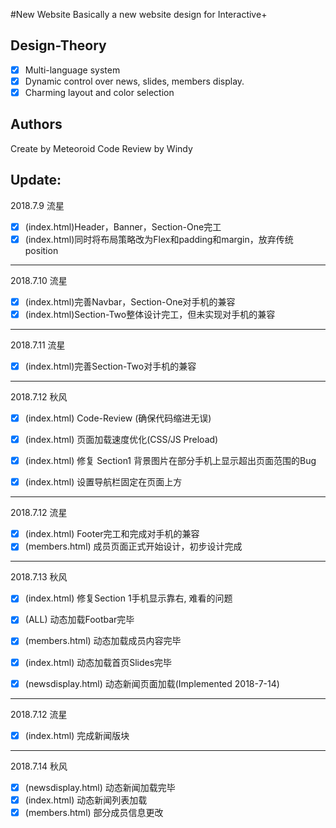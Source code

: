 #New Website
Basically a new website design for Interactive+

## Design-Theory
- [x] Multi-language system
- [x] Dynamic control over news, slides, members display.
- [x] Charming layout and color selection

## Authors
Create by Meteoroid
Code Review by Windy


## Update:
2018.7.9 流星
- [x] \(index.html\)Header，Banner，Section-One完工
- [x] \(index.html\)同时将布局策略改为Flex和padding和margin，放弃传统position

---

2018.7.10 流星
- [x] \(index.html\)完善Navbar，Section-One对手机的兼容
- [x] \(index.html\)Section-Two整体设计完工，但未实现对手机的兼容

---

2018.7.11 流星
- [x] \(index.html\)完善Section-Two对手机的兼容

---

2018.7.12 秋风
- [x] \(index.html\) Code-Review \(确保代码缩进无误\)
- [x] \(index.html\) 页面加载速度优化\(CSS/JS Preload\)
- [x] \(index.html\) 修复 Section1 背景图片在部分手机上显示超出页面范围的Bug
- [x] \(index.html\) 设置导航栏固定在页面上方


---


2018.7.12 流星
- [x] \(index.html\)  Footer完工和完成对手机的兼容
- [x] \(members.html\)  成员页面正式开始设计，初步设计完成

---

2018.7.13 秋风
- [x] \(index.html\) 修复Section 1手机显示靠右, 难看的问题
- [x] \(ALL\) 动态加载Footbar完毕
- [x] \(members.html\) 动态加载成员内容完毕
- [x] \(index.html\) 动态加载首页Slides完毕
- [x] \(newsdisplay.html\) 动态新闻页面加载\(Implemented 2018-7-14\)


---


2018.7.12 流星
- [x] \(index.html\)  完成新闻版块


--- 
2018.7.14 秋风
- [x] \(newsdisplay.html\) 动态新闻加载完毕
- [x] \(index.html\) 动态新闻列表加载
- [x] \(members.html\) 部分成员信息更改
